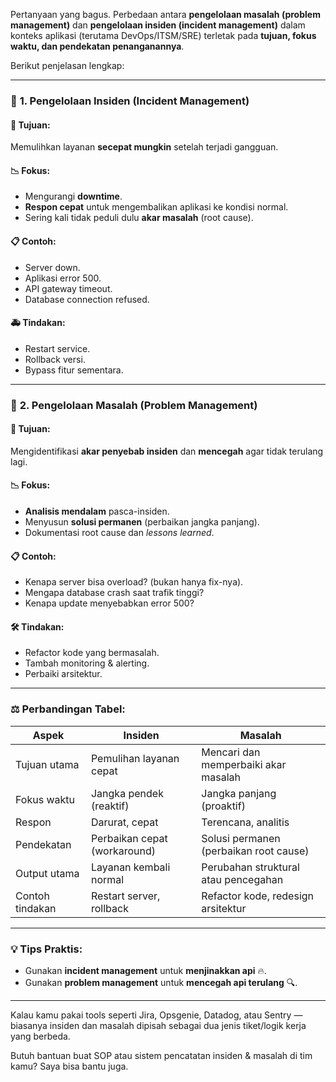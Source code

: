 Pertanyaan yang bagus. Perbedaan antara **pengelolaan masalah (problem management)** dan **pengelolaan insiden (incident management)** dalam konteks aplikasi (terutama DevOps/ITSM/SRE) terletak pada **tujuan, fokus waktu, dan pendekatan penanganannya**.

Berikut penjelasan lengkap:

---

### 🔧 **1. Pengelolaan Insiden (Incident Management)**

#### 📌 **Tujuan:**

Memulihkan layanan **secepat mungkin** setelah terjadi gangguan.

#### 📉 Fokus:

* Mengurangi **downtime**.
* **Respon cepat** untuk mengembalikan aplikasi ke kondisi normal.
* Sering kali tidak peduli dulu **akar masalah** (root cause).

#### 📋 Contoh:

* Server down.
* Aplikasi error 500.
* API gateway timeout.
* Database connection refused.

#### 🚑 Tindakan:

* Restart service.
* Rollback versi.
* Bypass fitur sementara.

---

### 🧠 **2. Pengelolaan Masalah (Problem Management)**

#### 📌 **Tujuan:**

Mengidentifikasi **akar penyebab insiden** dan **mencegah** agar tidak terulang lagi.

#### 📉 Fokus:

* **Analisis mendalam** pasca-insiden.
* Menyusun **solusi permanen** (perbaikan jangka panjang).
* Dokumentasi root cause dan *lessons learned*.

#### 📋 Contoh:

* Kenapa server bisa overload? (bukan hanya fix-nya).
* Mengapa database crash saat trafik tinggi?
* Kenapa update menyebabkan error 500?

#### 🛠️ Tindakan:

* Refactor kode yang bermasalah.
* Tambah monitoring & alerting.
* Perbaiki arsitektur.

---

### ⚖️ Perbandingan Tabel:

| Aspek           | **Insiden**                  | **Masalah**                            |
| --------------- | ---------------------------- | -------------------------------------- |
| Tujuan utama    | Pemulihan layanan cepat      | Mencari dan memperbaiki akar masalah   |
| Fokus waktu     | Jangka pendek (reaktif)      | Jangka panjang (proaktif)              |
| Respon          | Darurat, cepat               | Terencana, analitis                    |
| Pendekatan      | Perbaikan cepat (workaround) | Solusi permanen (perbaikan root cause) |
| Output utama    | Layanan kembali normal       | Perubahan struktural atau pencegahan   |
| Contoh tindakan | Restart server, rollback     | Refactor kode, redesign arsitektur     |

---

### 💡 Tips Praktis:

* Gunakan **incident management** untuk **menjinakkan api** 🔥.
* Gunakan **problem management** untuk **mencegah api terulang** 🔍.

---

Kalau kamu pakai tools seperti Jira, Opsgenie, Datadog, atau Sentry — biasanya insiden dan masalah dipisah sebagai dua jenis tiket/logik kerja yang berbeda.

Butuh bantuan buat SOP atau sistem pencatatan insiden & masalah di tim kamu? Saya bisa bantu juga.
